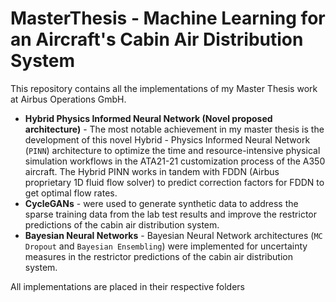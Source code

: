 # MasterThesis - Machine Learning for an Aircraft's Cabin Air Distribution System
This repository contains all the implementations of my Master Thesis work at Airbus Operations GmbH.
 - **Hybrid Physics Informed Neural Network (Novel proposed architecture)** - The most notable achievement in my master thesis is the development of this novel Hybrid - Physics Informed Neural Network (`PINN`) architecture to optimize the time and resource-intensive physical simulation workflows in the ATA21-21 customization process of the A350 aircraft. The Hybrid PINN works in tandem with FDDN (Airbus proprietary 1D fluid flow solver) to predict correction factors for FDDN to get optimal flow rates.
 - **CycleGANs** - were used to generate synthetic data to address the sparse training data from the lab test results and improve the restrictor predictions of the cabin air distribution system.
 - **Bayesian Neural Networks** - Bayesian Neural Network architectures (`MC Dropout` and `Bayesian Ensembling`) were implemented for uncertainty measures in the restrictor predictions of the cabin air distribution system.

All implementations are placed in their respective folders
